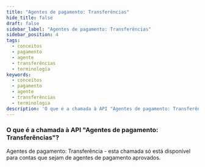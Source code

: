 ```yaml
---
title: "Agentes de pagamento: Transferências"
hide_title: false
draft: false
sidebar_label: "Agentes de pagamento: Transferências"
sidebar_position: 4
tags:
  - conceitos
  - pagamento
  - agente
  - transferências
  - terminologia
keywords:
  - conceitos
  - pagamento
  - agente
  - transferências
  - terminologia
description: 'O que é a chamada à API "Agentes de pagamento: Transferências"?'
---
```


### O que é a chamada à API "Agentes de pagamento: Transferências"?

Agentes de pagamento: Transferência - esta chamada só está disponível para contas que sejam de agentes de pagamento aprovados.

